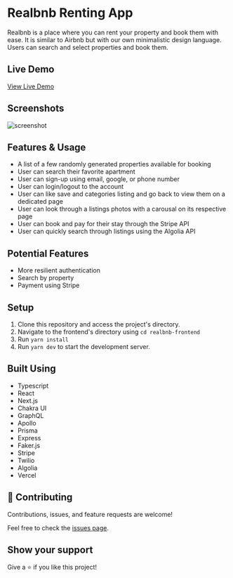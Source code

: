 # Realbnb Renting App

Realbnb is a place where you can rent your property and book them with ease. It is similar to Airbnb but with our own minimalistic design language. Users can search and select properties and book them.

## Live Demo

[View Live Demo](https://realbnb.vercel.app/)

## Screenshots

![screenshot](main.png)

## Features & Usage

- A list of a few randomly generated properties available for booking
- User can search their favorite apartment
- User can sign-up using email, google, or phone number
- User can login/logout to the account
- User can like save and categories listing and go back to view them on a dedicated page
- User can look through a listings photos with a carousal on its respective page
- User can book and pay for their stay through the Stripe API
- User can quickly search through listings using the Algolia API

## Potential Features

- More resilient authentication
- Search by property
- Payment using Stripe

## Setup

1. Clone this repository and access the project's directory.
2. Navigate to the frontend's directory using `cd realbnb-frontend`
3. Run `yarn install`
4. Run `yarn dev` to start the development server.

## Built Using

- Typescript
- React
- Next.js
- Chakra UI
- GraphQL
- Apollo
- Prisma
- Express
- Faker.js
- Stripe
- Twilio
- Algolia
- Vercel

## 🤝 Contributing

Contributions, issues, and feature requests are welcome!

Feel free to check the [issues page](https://github.com/shubhsk88/realbnb-frontend/issues).

## Show your support

Give a ⭐️ if you like this project!
